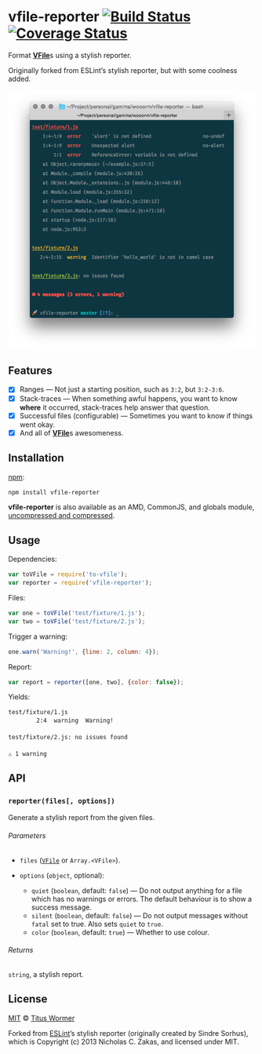# vfile-reporter [![Build Status][travis-badge]][travis] [![Coverage Status][codecov-badge]][codecov]

<!--lint disable heading-increment list-item-spacing-->

Format [**VFile**][vfile]s using a stylish reporter.

Originally forked from ESLint’s stylish reporter, but with some coolness
added.

![Example screen shot of **vfile-reporter**][screenshot]

## Features

*   [x] Ranges
    — Not just a starting position, such as `3:2`, but `3:2-3:6`.
*   [x] Stack-traces
    — When something awful happens, you want to know **where** it occurred,
    stack-traces help answer that question.
*   [x] Successful files (configurable)
    — Sometimes you want to know if things went okay.
*   [x] And all of [**VFile**](https://github.com/wooorm/vfile)s awesomeness.

## Installation

[npm][npm-install]:

```bash
npm install vfile-reporter
```

**vfile-reporter** is also available as an AMD, CommonJS, and
globals module, [uncompressed and compressed][releases].

## Usage

Dependencies:

```javascript
var toVFile = require('to-vfile');
var reporter = require('vfile-reporter');
```

Files:

```javascript
var one = toVFile('test/fixture/1.js');
var two = toVFile('test/fixture/2.js');
```

Trigger a warning:

```javascript
one.warn('Warning!', {line: 2, column: 4});
```

Report:

```javascript
var report = reporter([one, two], {color: false});
```

Yields:

```txt
test/fixture/1.js
        2:4  warning  Warning!

test/fixture/2.js: no issues found

⚠ 1 warning
```

## API

### `reporter(files[, options])`

Generate a stylish report from the given files.

###### Parameters

*   `files` ([`VFile`][vfile] or `Array.<VFile>`).
*   `options` (`object`, optional):

    *   `quiet` (`boolean`, default: `false`)
        — Do not output anything for a file which has no warnings or errors.
        The default behaviour is to show a success message.
    *   `silent` (`boolean`, default: `false`)
        — Do not output messages without `fatal` set to true.
        Also sets `quiet` to `true`.
    *   `color` (`boolean`, default: `true`)
        — Whether to use colour.

###### Returns

`string`, a stylish report.

## License

[MIT][license] © [Titus Wormer][author]

Forked from [ESLint][]’s stylish reporter
(originally created by Sindre Sorhus), which is Copyright (c) 2013
Nicholas C. Zakas, and licensed under MIT.

<!-- Definitions -->

[travis-badge]: https://img.shields.io/travis/wooorm/vfile-reporter.svg

[travis]: https://travis-ci.org/wooorm/vfile-reporter

[codecov-badge]: https://img.shields.io/codecov/c/github/wooorm/vfile-reporter.svg

[codecov]: https://codecov.io/github/wooorm/vfile-reporter

[npm-install]: https://docs.npmjs.com/cli/install

[releases]: https://github.com/wooorm/retext-intensify/releases

[license]: LICENSE

[author]: http://wooorm.com

[eslint]: https://github.com/eslint/eslint

[vfile]: https://github.com/wooorm/vfile

[screenshot]: ./screenshot.png
